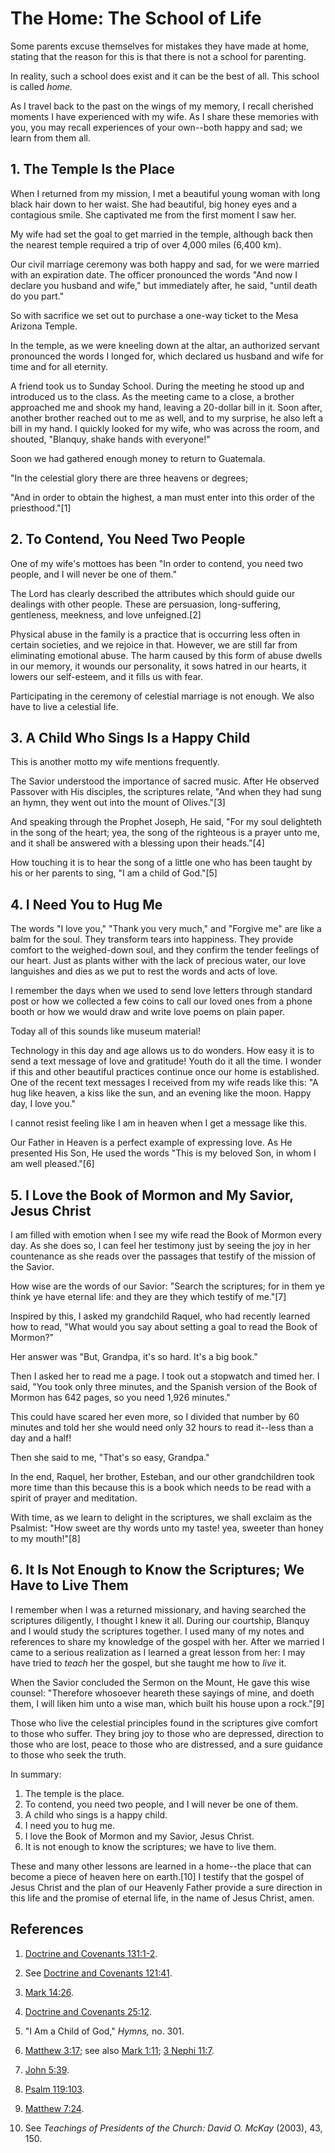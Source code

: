 # The Home: The School of Life

Some parents excuse themselves for mistakes they have made at home, stating
that the reason for this is that there is not a school for parenting.

In reality, such a school does exist and it can be the best of all. This
school is called _home._

As I travel back to the past on the wings of my memory, I recall cherished
moments I have experienced with my wife. As I share these memories with you,
you may recall experiences of your own--both happy and sad; we learn from them
all.

## 1\. The Temple Is the Place

When I returned from my mission, I met a beautiful young woman with long black
hair down to her waist. She had beautiful, big honey eyes and a contagious
smile. She captivated me from the first moment I saw her.

My wife had set the goal to get married in the temple, although back then the
nearest temple required a trip of over 4,000 miles (6,400 km).

Our civil marriage ceremony was both happy and sad, for we were married with
an expiration date. The officer pronounced the words "And now I declare you
husband and wife," but immediately after, he said, "until death do you part."

So with sacrifice we set out to purchase a one-way ticket to the Mesa Arizona
Temple.

In the temple, as we were kneeling down at the altar, an authorized servant
pronounced the words I longed for, which declared us husband and wife for time
and for all eternity.

A friend took us to Sunday School. During the meeting he stood up and
introduced us to the class. As the meeting came to a close, a brother
approached me and shook my hand, leaving a 20-dollar bill in it. Soon after,
another brother reached out to me as well, and to my surprise, he also left a
bill in my hand. I quickly looked for my wife, who was across the room, and
shouted, "Blanquy, shake hands with everyone!"

Soon we had gathered enough money to return to Guatemala.

"In the celestial glory there are three heavens or degrees;

"And in order to obtain the highest, a man must enter into this order of the
priesthood."[1]

## 2\. To Contend, You Need Two People

One of my wife's mottoes has been "In order to contend, you need two people,
and I will never be one of them."

The Lord has clearly described the attributes which should guide our dealings
with other people. These are persuasion, long-suffering, gentleness, meekness,
and love unfeigned.[2]

Physical abuse in the family is a practice that is occurring less often in
certain societies, and we rejoice in that. However, we are still far from
eliminating emotional abuse. The harm caused by this form of abuse dwells in
our memory, it wounds our personality, it sows hatred in our hearts, it lowers
our self-esteem, and it fills us with fear.

Participating in the ceremony of celestial marriage is not enough. We also
have to live a celestial life.

## 3\. A Child Who Sings Is a Happy Child

This is another motto my wife mentions frequently.

The Savior understood the importance of sacred music. After He observed
Passover with His disciples, the scriptures relate, "And when they had sung an
hymn, they went out into the mount of Olives."[3]

And speaking through the Prophet Joseph, He said, "For my soul delighteth in
the song of the heart; yea, the song of the righteous is a prayer unto me, and
it shall be answered with a blessing upon their heads."[4]

How touching it is to hear the song of a little one who has been taught by his
or her parents to sing, "I am a child of God."[5]

## 4\. I Need You to Hug Me

The words "I love you," "Thank you very much," and "Forgive me" are like a
balm for the soul. They transform tears into happiness. They provide comfort
to the weighed-down soul, and they confirm the tender feelings of our heart.
Just as plants wither with the lack of precious water, our love languishes and
dies as we put to rest the words and acts of love.

I remember the days when we used to send love letters through standard post or
how we collected a few coins to call our loved ones from a phone booth or how
we would draw and write love poems on plain paper.

Today all of this sounds like museum material!

Technology in this day and age allows us to do wonders. How easy it is to send
a text message of love and gratitude! Youth do it all the time. I wonder if
this and other beautiful practices continue once our home is established. One
of the recent text messages I received from my wife reads like this: "A hug
like heaven, a kiss like the sun, and an evening like the moon. Happy day, I
love you."

I cannot resist feeling like I am in heaven when I get a message like this.

Our Father in Heaven is a perfect example of expressing love. As He presented
His Son, He used the words "This is my beloved Son, in whom I am well
pleased."[6]

## 5\. I Love the Book of Mormon and My Savior, Jesus Christ

I am filled with emotion when I see my wife read the Book of Mormon every day.
As she does so, I can feel her testimony just by seeing the joy in her
countenance as she reads over the passages that testify of the mission of the
Savior.

How wise are the words of our Savior: "Search the scriptures; for in them ye
think ye have eternal life: and they are they which testify of me."[7]

Inspired by this, I asked my grandchild Raquel, who had recently learned how
to read, "What would you say about setting a goal to read the Book of Mormon?"

Her answer was "But, Grandpa, it's so hard. It's a big book."

Then I asked her to read me a page. I took out a stopwatch and timed her. I
said, "You took only three minutes, and the Spanish version of the Book of
Mormon has 642 pages, so you need 1,926 minutes."

This could have scared her even more, so I divided that number by 60 minutes
and told her she would need only 32 hours to read it--less than a day and a
half!

Then she said to me, "That's so easy, Grandpa."

In the end, Raquel, her brother, Esteban, and our other grandchildren took
more time than this because this is a book which needs to be read with a
spirit of prayer and meditation.

With time, as we learn to delight in the scriptures, we shall exclaim as the
Psalmist: "How sweet are thy words unto my taste! yea, sweeter than honey to
my mouth!"[8]

## 6\. It Is Not Enough to Know the Scriptures; We Have to Live Them

I remember when I was a returned missionary, and having searched the
scriptures diligently, I thought I knew it all. During our courtship, Blanquy
and I would study the scriptures together. I used many of my notes and
references to share my knowledge of the gospel with her. After we married I
came to a serious realization as I learned a great lesson from her: I may have
tried to _teach_ her the gospel, but she taught me how to _live_ it.

When the Savior concluded the Sermon on the Mount, He gave this wise counsel:
"Therefore whosoever heareth these sayings of mine, and doeth them, I will
liken him unto a wise man, which built his house upon a rock."[9]

Those who live the celestial principles found in the scriptures give comfort
to those who suffer. They bring joy to those who are depressed, direction to
those who are lost, peace to those who are distressed, and a sure guidance to
those who seek the truth.

In summary:

  1. The temple is the place. 
  2. To contend, you need two people, and I will never be one of them. 
  3. A child who sings is a happy child. 
  4. I need you to hug me. 
  5. I love the Book of Mormon and my Savior, Jesus Christ. 
  6. It is not enough to know the scriptures; we have to live them. 

These and many other lessons are learned in a home--the place that can become
a piece of heaven here on earth.[10] I testify that the gospel of Jesus Christ
and the plan of our Heavenly Father provide a sure direction in this life and
the promise of eternal life, in the name of Jesus Christ, amen.

## References

  1. [Doctrine and Covenants 131:1-2](https://www.lds.org/scriptures/dc-testament/dc/131.1-2?lang=eng#0).

  2. See [Doctrine and Covenants 121:41](https://www.lds.org/scriptures/dc-testament/dc/121.41?lang=eng#40).

  3. [Mark 14:26](https://www.lds.org/scriptures/nt/mark/14.26?lang=eng#25).

  4. [Doctrine and Covenants 25:12](https://www.lds.org/scriptures/dc-testament/dc/25.12?lang=eng#11).

  5. "I Am a Child of God," _Hymns,_ no. 301.

  6. [Matthew 3:17](https://www.lds.org/scriptures/nt/matt/3.17?lang=eng#16); see also [Mark 1:11](https://www.lds.org/scriptures/nt/mark/1.11?lang=eng#10); [3 Nephi 11:7](https://www.lds.org/scriptures/bofm/3-ne/11.7?lang=eng#6).

  7. [John 5:39](https://www.lds.org/scriptures/nt/john/5.39?lang=eng#38).

  8. [Psalm 119:103](https://www.lds.org/scriptures/ot/ps/119.103?lang=eng#102).

  9. [Matthew 7:24](https://www.lds.org/scriptures/nt/matt/7.24?lang=eng#23).

  10. See _Teachings of Presidents of the Church: David O. McKay_ (2003), 43, 150.

